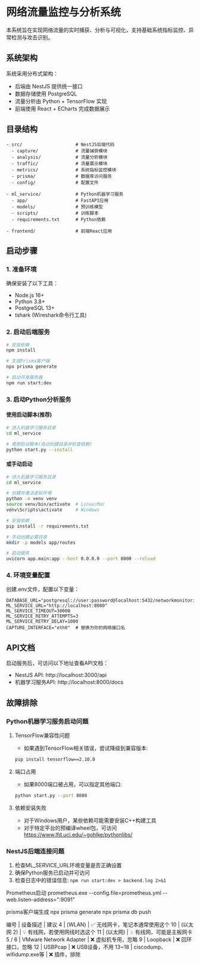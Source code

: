 # 网络流量监控与分析系统

本系统旨在实现网络流量的实时捕获、分析与可视化，支持基础系统指标监控、异常检测与攻击识别。

## 系统架构

系统采用分布式架构：
- 后端由 NestJS 提供统一接口
- 数据存储使用 PostgreSQL
- 流量分析由 Python + TensorFlow 实现
- 前端使用 React + ECharts 完成数据展示

## 目录结构

```
- src/                    # NestJS后端代码
  - capture/              # 流量捕获模块
  - analysis/             # 流量分析模块
  - traffic/              # 流量展示模块
  - metrics/              # 系统指标监控模块
  - prisma/               # 数据库访问服务
  - config/               # 配置文件

- ml_service/             # Python机器学习服务
  - app/                  # FastAPI应用
  - models/               # 预训练模型
  - scripts/              # 训练脚本
  - requirements.txt      # Python依赖

- frontend/               # 前端React应用
```

## 启动步骤

### 1. 准备环境

确保安装了以下工具：
- Node.js 16+
- Python 3.8+
- PostgreSQL 13+
- tshark (Wireshark命令行工具)

### 2. 启动后端服务

```bash
# 安装依赖
npm install

# 生成Prisma客户端
npx prisma generate

# 启动开发服务器
npm run start:dev
```

### 3. 启动Python分析服务

#### 使用启动脚本(推荐)
```bash
# 进入机器学习服务目录
cd ml_service

# 使用启动脚本(自动创建目录并检查依赖)
python start.py --install
```

#### 或手动启动
```bash
# 进入机器学习服务目录
cd ml_service

# 创建并激活虚拟环境
python -m venv venv
source venv/bin/activate  # Linux/Mac
venv\Scripts\activate     # Windows

# 安装依赖
pip install -r requirements.txt

# 手动创建必要目录
mkdir -p models app/routes

# 启动服务
uvicorn app.main:app --host 0.0.0.0 --port 8000 --reload
```

### 4. 环境变量配置

创建.env文件，配置以下变量：

```
DATABASE_URL="postgresql://user:password@localhost:5432/networkmonitoring"
ML_SERVICE_URL="http://localhost:8000"
ML_SERVICE_TIMEOUT=30000
ML_SERVICE_RETRY_ATTEMPTS=3
ML_SERVICE_RETRY_DELAY=1000
CAPTURE_INTERFACE="eth0"  # 替换为你的网络接口名
```

## API文档

启动服务后，可访问以下地址查看API文档：

- NestJS API: http://localhost:3000/api
- 机器学习服务API: http://localhost:8000/docs

## 故障排除

### Python机器学习服务启动问题

1. TensorFlow兼容性问题
   - 如果遇到TensorFlow相关错误，尝试降级到兼容版本:
   ```bash
   pip install tensorflow==2.10.0
   ```

2. 端口占用
   - 如果8000端口被占用，可以指定其他端口:
   ```bash
   python start.py --port 8080
   ```

3. 依赖安装失败
   - 对于Windows用户，某些依赖可能需要安装C++构建工具
   - 对于特定平台的预编译wheel包，可访问 https://www.lfd.uci.edu/~gohlke/pythonlibs/

### NestJS后端连接问题

1. 检查ML_SERVICE_URL环境变量是否正确设置
2. 确保Python服务已启动并可访问
3. 检查日志中的错误信息: `npm run start:dev > backend.log 2>&1`

Prometheus启动
prometheus.exe --config.file=prometheus.yml --web.listen-address=":9091"

prisma客户端生成
npx prisma generate
npx prisma db push


编号 | 设备描述 | 建议
4 | (WLAN) | ✅ 无线网卡，笔记本通常使用这个
10 | (以太网 2) | 💡 有线网，若使用网线时选这个
11 | (以太网) | 💡 有线网，可能是主板网卡
5 / 6 | VMware Network Adapter | ❌ 虚拟机专用，忽略
9 | Loopback | ❌ 回环接口，忽略
12 | USBPcap | ❌ USB设备，不用
13~18 | ciscodump、wifidump.exe等 | ❌ 插件，排除